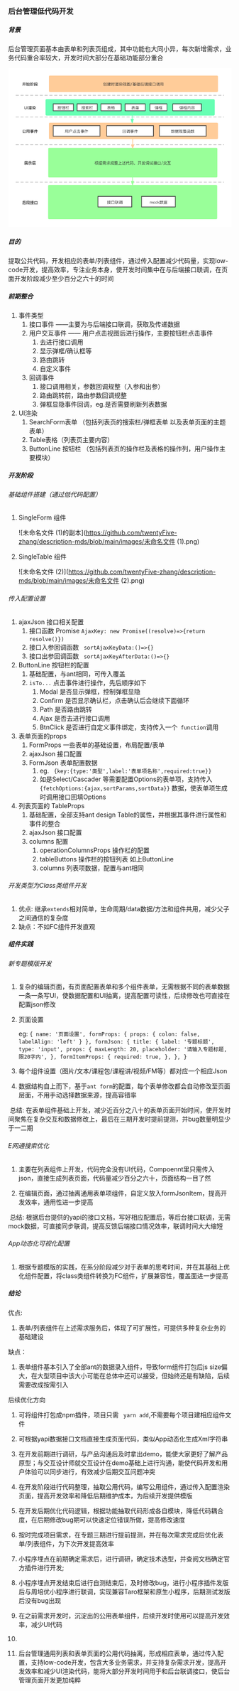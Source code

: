 
### 后台管理低代码开发

##### 背景
后台管理页面基本由表单和列表页组成，其中功能也大同小异，每次新增需求，业务代码重合率较大，开发时间大部分在基础功能部分重合

![技术架构图](https://github.com/twentyFive-zhang/description-mds/blob/main/images/技术架构图.png)

##### 目的
提取公共代码，开发相应的表单/列表组件，通过传入配置减少代码量，实现low-code开发，提高效率，专注业务本身，使开发时间集中在与后端接口联调，在页面开发阶段减少至少百分之六十的时间
##### 前期整合
1. 事件类型
   1. 接口事件 ——主要为与后端接口联调，获取及传递数据
   2. 用户交互事件 —— 用户点击视图后进行操作，主要按钮栏点击事件
      1. 去进行接口调用
      2. 显示弹框/确认框等
      3. 路由跳转
      4. 自定义事件
   3. 回调事件
      1. 接口调用相关，参数回调规整（入参和出参）
      2. 路由跳转前，路由参数回调规整
      3. 弹框显隐事件回调，eg.是否需要刷新列表数据
2. UI渲染
   1. SearchForm表单 （包括列表页的搜索栏/弹框表单 以及表单页面的主题表单）
   2. Table表格（列表页主要内容）
   3. ButtonLine 按钮栏 （包括列表页的操作栏及表格的操作列，用户操作主要模块）
##### 开发阶段
######	基础组件搭建（通过低代码配置）
1. SingleForm 组件  

   ![未命名文件 (1)的副本](https://github.com/twentyFive-zhang/description-mds/blob/main/images/未命名文件 (1).png)

2. SingleTable 组件

   ![未命名文件 (2)](https://github.com/twentyFive-zhang/description-mds/blob/main/images/未命名文件 (2).png)
######	传入配置设置
1. ajaxJson 接口相关配置 
   1. 接口函数 Promise   `AjaxKey: new Promise((resolve)=>{return resolve()})`
   2. 接口入参回调函数  ` sortAjaxKeyData:()=>{}`
   3. 接口出参回调函数  ` sortAjaxKeyAfterData:()=>{}`
2. ButtonLine 按钮栏的配置
   1. 基础配置，与ant相同，可传入覆盖
   2. `isTo...`  点击事件进行操作，先后顺序如下
      1. Modal 是否显示弹框，控制弹框显隐
      2. Confirm 是否显示确认栏，点击确认后会继续下面循环
      3. Path 是否路由跳转
      4. Ajax 是否去进行接口调用
      5. BtnClick 是否进行自定义事件绑定，支持传入一个` function`调用
3. 表单页面的props
   1. FormProps 一些表单的基础设置，布局配置/表单
   2. ajaxJson 接口配置
   3. FormJson 表单配置数据
      1. eg. ` {key:{type:'类型',label:'表单项名称',required:true}}`
      2. 如是Select/Cascader 等需要配置Options的表单项，支持传入 ` {fetchOptions:{ajax,sortParams,sortData}}` 数据，使表单项生成时调用接口回填Options
4. 列表页面的 TableProps
   1. 基础配置，全部支持ant design Table的属性，并根据其事件进行属性和事件的整合
   2. ajaxJson 接口配置
   3. columns 配置
      1. operationColumnsProps 操作栏的配置
      2. tableButtons 操作栏的按钮列表 如上ButtonLine
      3. columns 列表项数据，配置与ant相同
######	开发类型为Class类组件开发

1. 优点: 继承`extends`相对简单，生命周期/data数据/方法和组件共用，减少父子之间通信的复杂度
2. 缺点：不如FC组件开发直观

##### 组件实践
######	新专题模版开发
1.	复杂的编辑页面，有页面配置表单和多个组件表单，无需根据不同的表单数据一条一条写UI，使数据配置和UI抽离，提高配置可读性，后续修改也可直接在配置json修改

   1. 页面设置

      eg: `{
      	name: '页面设置',
      	formProps: { props: { colon: false, labelAlign: 'left' } },
      	formJson: {
          title: {
            label: '专题标题',
            type: 'input',
            props: {
              maxLength: 20,
              placeholder: '请输入专题标题,限20字内',
            },
            formItemProps: {
              required: true,
            },
          },
      }`

   2. 每个组件设置（图片/文本/课程包/课程讲/视频/FM等）都对应一个相应Json

2.	数据结构自上而下，基于`ant form`的配置，每个表单修改都会自动修改至页面层面，不用手动选择数据来源，提高容错率

​	总结: 在表单组件基础上开发，减少近百分之八十的表单页面开始时间，使开发时间聚焦在复杂交互和数据修改上，最后在三期开发时提前提测，并bug数量明显少于一二期

######	E网通搜索优化

1. 主要在列表组件上开发，代码完全没有UI代码，Compoennt里只需传入json，直接生成列表页面，代码量减少百分之六十，页面结构一目了然

2. 在编辑页面，通过抽离通用表单项组件，自定义放入formJsonItem，提高开发效率，通用性进一步提高

​	总结: 根据后台提供的yapi的接口文档，写好相应配置后，等后台接口联调，无需mock数据，可直接同步联调，提高反馈后端接口情况效率，联调时间大大缩短

######	App动态化可视化配置
1. 根据专题模版的实践，在系分阶段减少对于表单的思考时间，并在其基础上优化组件配置，将class类组件转换为FC组件，扩展兼容性，覆盖面进一步提高


##### 结论
优点:	
1.	表单/列表组件在上述需求服务后，体现了可扩展性，可提供多种复杂业务的基础建设

缺点： 
1.	表单组件基本引入了全部ant的数据录入组件，导致form组件打包后js size偏大，在大型项目中该大小可能在总体中还可以接受，但始终还是有缺陷，后续需要改成按需引入

后续优化方向
1.	可将组件打包成npm插件，项目只需 ` yarn add`,不需要每个项目建相应组件文件
2.	可根据yapi数据接口文档直接生成页面代码，类似App动态化生成Xml字符串





1. 在开发前期进行调研，与产品沟通后及时拿出demo，能使大家更好了解产品原型；与交互设计师就交互设计在demo基础上进行沟通，能使代码开发和用户体验可以同步进行，有效减少后期交互问题冲突

2. 在开发阶段进行代码整理，抽取公用代码，编写公用组件，通过传入配置渲染页面，提高开发效率和降低后期维护成本，为后续开发提供模版

3. 在开发后期优化代码逻辑，根据功能抽取代码形成各自模块，降低代码耦合度，在后期修改bug期可以快速定位错误所做，提高修改速度

4. 按时完成项目需求，在专题三期进行提前提测，并在每次需求完成后优化表单/列表组件，为下次开发提高效率



1. 小程序埋点在前期确定需求后，进行调研，确定技术选型，并查阅文档确定官方插件进行开发; 
2. 小程序埋点开发结束后进行自测结束后，及时修改bug，进行小程序插件发版后与周培优小程序进行联调，实现兼容Taro框架和原生小程序，后期测试发版后没有bug出现
3. 在之前需求开发时，沉淀出的公用表单组件，后续开发时使用可以提高开发效率，减少UI代码
3. 


1. 后台管理通用列表和表单页面的公用代码抽离，形成相应表单，通过传入配置，支持low-code开发，包含大多业务需求，并支持复杂需求开发，提高开发效率和减少UI渲染代码，能将大部分开发时间用于和后台联调接口，使后台管理页面开发更加纯粹






